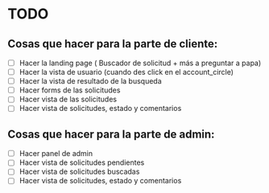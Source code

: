 # TODO

## Cosas que hacer para la parte de cliente:

- [ ] Hacer la landing page ( Buscador de solicitud + más a preguntar a papa)
- [ ] Hacer la vista de usuario (cuando des click en el account_circle)
- [ ] Hacer la vista de resultado de la busqueda
- [ ] Hacer forms de las solicitudes
- [ ] Hacer vista de las solicitudes
- [ ] Hacer vista de solicitudes, estado y comentarios

## Cosas que hacer para la parte de admin:

- [ ] Hacer panel de admin
- [ ] Hacer vista de solicitudes pendientes
- [ ] Hacer vista de solicitudes buscadas
- [ ] Hacer vista de solicitudes, estado y comentarios
